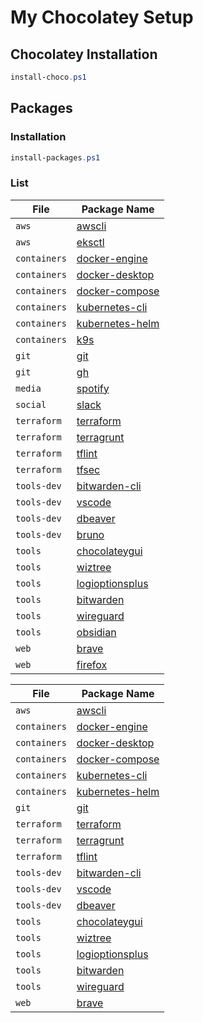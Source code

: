# My Chocolatey Setup

## Chocolatey Installation
```powershell
install-choco.ps1
```

## Packages
### Installation
```powershell
install-packages.ps1
```
### List
| File | Package Name |
| --- | --- |
| `aws` | [awscli](https://community.chocolatey.org/packages/awscli) |
| `aws` | [eksctl](https://community.chocolatey.org/packages/eksctl) |
| `containers` | [docker-engine](https://community.chocolatey.org/packages/docker-engine) |
| `containers` | [docker-desktop](https://community.chocolatey.org/packages/docker-desktop) |
| `containers` | [docker-compose](https://community.chocolatey.org/packages/docker-compose) |
| `containers` | [kubernetes-cli](https://community.chocolatey.org/packages/kubernetes-cli) |
| `containers` | [kubernetes-helm](https://community.chocolatey.org/packages/kubernetes-helm) |
| `containers` | [k9s](https://community.chocolatey.org/packages/k9s) |
| `git` | [git](https://community.chocolatey.org/packages/git) |
| `git` | [gh](https://community.chocolatey.org/packages/gh) |
| `media` | [spotify](https://community.chocolatey.org/packages/spotify) |
| `social` | [slack](https://community.chocolatey.org/packages/slack) |
| `terraform` | [terraform](https://community.chocolatey.org/packages/terraform) |
| `terraform` | [terragrunt](https://community.chocolatey.org/packages/terragrunt) |
| `terraform` | [tflint](https://community.chocolatey.org/packages/tflint) |
| `terraform` | [tfsec](https://community.chocolatey.org/packages/tfsec) |
| `tools-dev` | [bitwarden-cli](https://community.chocolatey.org/packages/bitwarden-cli) |
| `tools-dev` | [vscode](https://community.chocolatey.org/packages/vscode) |
| `tools-dev` | [dbeaver](https://community.chocolatey.org/packages/dbeaver) |
| `tools-dev` | [bruno](https://community.chocolatey.org/packages/bruno) |
| `tools` | [chocolateygui](https://community.chocolatey.org/packages/chocolateygui) |
| `tools` | [wiztree](https://community.chocolatey.org/packages/wiztree) |
| `tools` | [logioptionsplus](https://community.chocolatey.org/packages/logioptionsplus) |
| `tools` | [bitwarden](https://community.chocolatey.org/packages/bitwarden) |
| `tools` | [wireguard](https://community.chocolatey.org/packages/wireguard) |
| `tools` | [obsidian](https://community.chocolatey.org/packages/obsidian) |
| `web` | [brave](https://community.chocolatey.org/packages/brave) |
| `web` | [firefox](https://community.chocolatey.org/packages/firefox) |

| File | Package Name |
| --- | --- |
| `aws` | [awscli](https://community.chocolatey.org/packages/awscli) |
| `containers` | [docker-engine](https://community.chocolatey.org/packages/docker-engine) |
| `containers` | [docker-desktop](https://community.chocolatey.org/packages/docker-desktop) |
| `containers` | [docker-compose](https://community.chocolatey.org/packages/docker-compose) |
| `containers` | [kubernetes-cli](https://community.chocolatey.org/packages/kubernetes-cli) |
| `containers` | [kubernetes-helm](https://community.chocolatey.org/packages/kubernetes-helm) |
| `git` | [git](https://community.chocolatey.org/packages/git) |
| `terraform` | [terraform](https://community.chocolatey.org/packages/terraform) |
| `terraform` | [terragrunt](https://community.chocolatey.org/packages/terragrunt) |
| `terraform` | [tflint](https://community.chocolatey.org/packages/tflint) |
| `tools-dev` | [bitwarden-cli](https://community.chocolatey.org/packages/bitwarden-cli) |
| `tools-dev` | [vscode](https://community.chocolatey.org/packages/vscode) |
| `tools-dev` | [dbeaver](https://community.chocolatey.org/packages/dbeaver) |
| `tools` | [chocolateygui](https://community.chocolatey.org/packages/chocolateygui) |
| `tools` | [wiztree](https://community.chocolatey.org/packages/wiztree) |
| `tools` | [logioptionsplus](https://community.chocolatey.org/packages/logioptionsplus) |
| `tools` | [bitwarden](https://community.chocolatey.org/packages/bitwarden) |
| `tools` | [wireguard](https://community.chocolatey.org/packages/wireguard) |
| `web` | [brave](https://community.chocolatey.org/packages/brave) |
